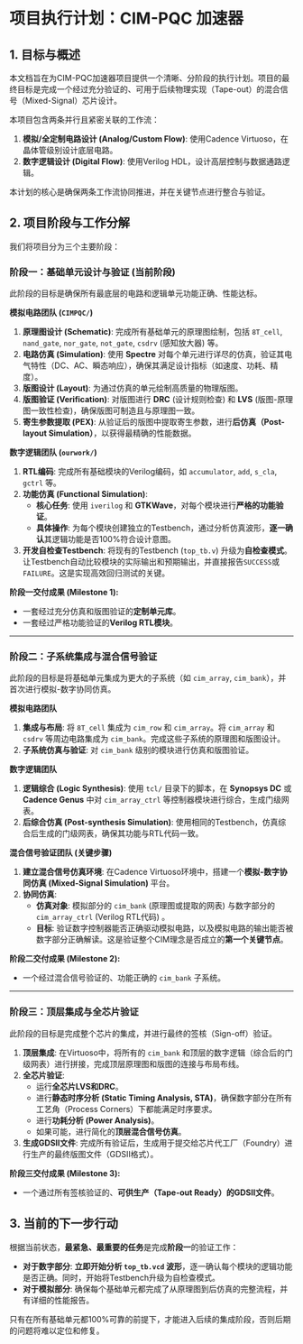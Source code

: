 # 项目执行计划：CIM-PQC 加速器

## 1. 目标与概述

本文档旨在为CIM-PQC加速器项目提供一个清晰、分阶段的执行计划。项目的最终目标是完成一个经过充分验证的、可用于后续物理实现（Tape-out）的混合信号（Mixed-Signal）芯片设计。

本项目包含两条并行且紧密关联的工作流：

1.  **模拟/全定制电路设计 (Analog/Custom Flow)**: 使用Cadence Virtuoso，在晶体管级别设计底层电路。
2.  **数字逻辑设计 (Digital Flow)**: 使用Verilog HDL，设计高层控制与数据通路逻辑。

本计划的核心是确保两条工作流协同推进，并在关键节点进行整合与验证。

## 2. 项目阶段与工作分解

我们将项目分为三个主要阶段：

### **阶段一：基础单元设计与验证 (当前阶段)**

此阶段的目标是确保所有最底层的电路和逻辑单元功能正确、性能达标。

**模拟电路团队 (`CIMPQC/`)**

1.  **原理图设计 (Schematic)**: 完成所有基础单元的原理图绘制，包括 `8T_cell`, `nand_gate`, `nor_gate`, `not_gate`, `csdrv` (感知放大器) 等。
2.  **电路仿真 (Simulation)**: 使用 **Spectre** 对每个单元进行详尽的仿真，验证其电气特性（DC、AC、瞬态响应），确保其满足设计指标（如速度、功耗、精度）。
3.  **版图设计 (Layout)**: 为通过仿真的单元绘制高质量的物理版图。
4.  **版图验证 (Verification)**: 对版图进行 **DRC** (设计规则检查) 和 **LVS** (版图-原理图一致性检查)，确保版图可制造且与原理图一致。
5.  **寄生参数提取 (PEX)**: 从验证后的版图中提取寄生参数，进行**后仿真（Post-layout Simulation）**，以获得最精确的性能数据。

**数字逻辑团队 (`ourwork/`)**

1.  **RTL编码**: 完成所有基础模块的Verilog编码，如 `accumulator`, `add`, `s_cla`, `gctrl` 等。
2.  **功能仿真 (Functional Simulation)**: 
    -   **核心任务**: 使用 `iverilog` 和 **GTKWave**，对每个模块进行**严格的功能验证**。
    -   **具体操作**: 为每个模块创建独立的Testbench，通过分析仿真波形，**逐一确认**其逻辑功能是否100%符合设计意图。
3.  **开发自检查Testbench**: 将现有的Testbench (`top_tb.v`) 升级为**自检查模式**。让Testbench自动比较模块的实际输出和预期输出，并直接报告`SUCCESS`或`FAILURE`。这是实现高效回归测试的关键。

**阶段一交付成果 (Milestone 1):**
-   一套经过充分仿真和版图验证的**定制单元库**。
-   一套经过严格功能验证的**Verilog RTL模块**。

---

### **阶段二：子系统集成与混合信号验证**

此阶段的目标是将基础单元集成为更大的子系统（如 `cim_array`, `cim_bank`），并首次进行模拟-数字协同仿真。

**模拟电路团队**

1.  **集成与布局**: 将 `8T_cell` 集成为 `cim_row` 和 `cim_array`。将 `cim_array` 和 `csdrv` 等周边电路集成为 `cim_bank`。完成这些子系统的原理图和版图设计。
2.  **子系统仿真与验证**: 对 `cim_bank` 级别的模块进行仿真和版图验证。

**数字逻辑团队**

1.  **逻辑综合 (Logic Synthesis)**: 使用 `tcl/` 目录下的脚本，在 **Synopsys DC** 或 **Cadence Genus** 中对 `cim_array_ctrl` 等控制器模块进行综合，生成门级网表。
2.  **后综合仿真 (Post-synthesis Simulation)**: 使用相同的Testbench，仿真综合后生成的门级网表，确保其功能与RTL代码一致。

**混合信号验证团队 (关键步骤)**

1.  **建立混合信号仿真环境**: 在Cadence Virtuoso环境中，搭建一个**模拟-数字协同仿真 (Mixed-Signal Simulation)** 平台。
2.  **协同仿真**: 
    -   **仿真对象**: 模拟部分的 `cim_bank` (原理图或提取的网表) 与数字部分的 `cim_array_ctrl` (Verilog RTL代码) 。
    -   **目标**: 验证数字控制器能否正确驱动模拟电路，以及模拟电路的输出能否被数字部分正确解读。这是验证整个CIM理念是否成立的**第一个关键节点**。

**阶段二交付成果 (Milestone 2):**
-   一个经过混合信号验证的、功能正确的 `cim_bank` 子系统。

---

### **阶段三：顶层集成与全芯片验证**

此阶段的目标是完成整个芯片的集成，并进行最终的签核（Sign-off）验证。

1.  **顶层集成**: 在Virtuoso中，将所有的 `cim_bank` 和顶层的数字逻辑（综合后的门级网表）进行拼接，完成顶层原理图和版图的连接与布局布线。
2.  **全芯片验证**: 
    -   运行**全芯片LVS和DRC**。
    -   进行**静态时序分析 (Static Timing Analysis, STA)**，确保数字部分在所有工艺角（Process Corners）下都能满足时序要求。
    -   进行**功耗分析 (Power Analysis)**。
    -   如果可能，进行简化的**顶层混合信号仿真**。
3.  **生成GDSII文件**: 完成所有验证后，生成用于提交给芯片代工厂（Foundry）进行生产的最终版图文件（GDSII格式）。

**阶段三交付成果 (Milestone 3):**
-   一个通过所有签核验证的、**可供生产（Tape-out Ready）的GDSII文件**。

## 3. 当前的下一步行动

根据当前状态，**最紧急、最重要的任务**是完成**阶段一**的验证工作：

-   **对于数字部分**: **立即开始分析 `top_tb.vcd` 波形**，逐一确认每个模块的逻辑功能是否正确。同时，开始将Testbench升级为自检查模式。
-   **对于模拟部分**: 确保每个基础单元都完成了从原理图到后仿真的完整流程，并有详细的性能报告。

只有在所有基础单元都100%可靠的前提下，才能进入后续的集成阶段，否则后期的问题将难以定位和修复。
